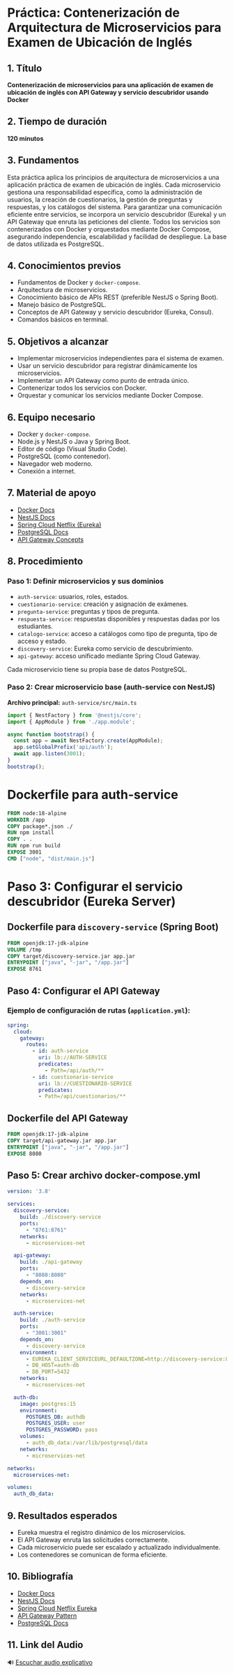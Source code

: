 # Práctica: Contenerización de Arquitectura de Microservicios para Examen de Ubicación de Inglés

## 1. Título  
**Contenerización de microservicios para una aplicación de examen de ubicación de inglés con API Gateway y servicio descubridor usando Docker**

## 2. Tiempo de duración  
**120 minutos**

## 3. Fundamentos  

Esta práctica aplica los principios de arquitectura de microservicios a una aplicación práctica de examen de ubicación de inglés. Cada microservicio gestiona una responsabilidad específica, como la administración de usuarios, la creación de cuestionarios, la gestión de preguntas y respuestas, y los catálogos del sistema. Para garantizar una comunicación eficiente entre servicios, se incorpora un servicio descubridor (Eureka) y un API Gateway que enruta las peticiones del cliente. Todos los servicios son contenerizados con Docker y orquestados mediante Docker Compose, asegurando independencia, escalabilidad y facilidad de despliegue. La base de datos utilizada es PostgreSQL.

## 4. Conocimientos previos

- Fundamentos de Docker y `docker-compose`.
- Arquitectura de microservicios.
- Conocimiento básico de APIs REST (preferible NestJS o Spring Boot).
- Manejo básico de PostgreSQL.
- Conceptos de API Gateway y servicio descubridor (Eureka, Consul).
- Comandos básicos en terminal.

## 5. Objetivos a alcanzar

- Implementar microservicios independientes para el sistema de examen.
- Usar un servicio descubridor para registrar dinámicamente los microservicios.
- Implementar un API Gateway como punto de entrada único.
- Contenerizar todos los servicios con Docker.
- Orquestar y comunicar los servicios mediante Docker Compose.

## 6. Equipo necesario

- Docker y `docker-compose`.
- Node.js y NestJS o Java y Spring Boot.
- Editor de código (Visual Studio Code).
- PostgreSQL (como contenedor).
- Navegador web moderno.
- Conexión a internet.

## 7. Material de apoyo

- [Docker Docs](https://docs.docker.com/)
- [NestJS Docs](https://docs.nestjs.com/)
- [Spring Cloud Netflix (Eureka)](https://spring.io/projects/spring-cloud-netflix)
- [PostgreSQL Docs](https://www.postgresql.org/docs/)
- [API Gateway Concepts](https://microservices.io/patterns/apigateway.html)

## 8. Procedimiento

### Paso 1: Definir microservicios y sus dominios

- `auth-service`: usuarios, roles, estados.
- `cuestionario-service`: creación y asignación de exámenes.
- `pregunta-service`: preguntas y tipos de pregunta.
- `respuesta-service`: respuestas disponibles y respuestas dadas por los estudiantes.
- `catalogo-service`: acceso a catálogos como tipo de pregunta, tipo de acceso y estado.
- `discovery-service`: Eureka como servicio de descubrimiento.
- `api-gateway`: acceso unificado mediante Spring Cloud Gateway.

Cada microservicio tiene su propia base de datos PostgreSQL.

### Paso 2: Crear microservicio base (auth-service con NestJS)

**Archivo principal:** `auth-service/src/main.ts`

```ts
import { NestFactory } from '@nestjs/core';
import { AppModule } from './app.module';

async function bootstrap() {
  const app = await NestFactory.create(AppModule);
  app.setGlobalPrefix('api/auth');
  await app.listen(3001);
}
bootstrap();
```
# Dockerfile para auth-service

```dockerfile
FROM node:18-alpine
WORKDIR /app
COPY package*.json ./
RUN npm install
COPY . .
RUN npm run build
EXPOSE 3001
CMD ["node", "dist/main.js"]
```
# Paso 3: Configurar el servicio descubridor (Eureka Server)

## Dockerfile para `discovery-service` (Spring Boot)

```dockerfile
FROM openjdk:17-jdk-alpine
VOLUME /tmp
COPY target/discovery-service.jar app.jar
ENTRYPOINT ["java", "-jar", "/app.jar"]
EXPOSE 8761
```
## Paso 4: Configurar el API Gateway

### Ejemplo de configuración de rutas (`application.yml`):

```yaml
spring:
  cloud:
    gateway:
      routes:
        - id: auth-service
          uri: lb://AUTH-SERVICE
          predicates:
            - Path=/api/auth/**
        - id: cuestionario-service
          uri: lb://CUESTIONARIO-SERVICE
          predicates:
          - Path=/api/cuestionarios/**
```
## Dockerfile del API Gateway

```dockerfile
FROM openjdk:17-jdk-alpine
COPY target/api-gateway.jar app.jar
ENTRYPOINT ["java", "-jar", "/app.jar"]
EXPOSE 8080
```
## Paso 5: Crear archivo docker-compose.yml

```yaml
version: '3.8'

services:
  discovery-service:
    build: ./discovery-service
    ports:
      - "8761:8761"
    networks:
      - microservices-net

  api-gateway:
    build: ./api-gateway
    ports:
      - "8080:8080"
    depends_on:
      - discovery-service
    networks:
      - microservices-net

  auth-service:
    build: ./auth-service
    ports:
      - "3001:3001"
    depends_on:
      - discovery-service
    environment:
      - EUREKA_CLIENT_SERVICEURL_DEFAULTZONE=http://discovery-service:8761/eureka/
      - DB_HOST=auth-db
      - DB_PORT=5432
    networks:
      - microservices-net

  auth-db:
    image: postgres:15
    environment:
      POSTGRES_DB: authdb
      POSTGRES_USER: user
      POSTGRES_PASSWORD: pass
    volumes:
      - auth_db_data:/var/lib/postgresql/data
    networks:
      - microservices-net

networks:
  microservices-net:

volumes:
  auth_db_data:
```
## 9. Resultados esperados

- Eureka muestra el registro dinámico de los microservicios.
- El API Gateway enruta las solicitudes correctamente.
- Cada microservicio puede ser escalado y actualizado individualmente.
- Los contenedores se comunican de forma eficiente.

## 10. Bibliografía

- [Docker Docs](https://docs.docker.com/)
- [NestJS Docs](https://docs.nestjs.com/)
- [Spring Cloud Netflix Eureka](https://spring.io/projects/spring-cloud-netflix)
- [API Gateway Pattern](https://microservices.io/patterns/apigateway.html)
- [PostgreSQL Docs](https://www.postgresql.org/docs/)

## 11. Link del Audio

🔊 [Escuchar audio explicativo]()

